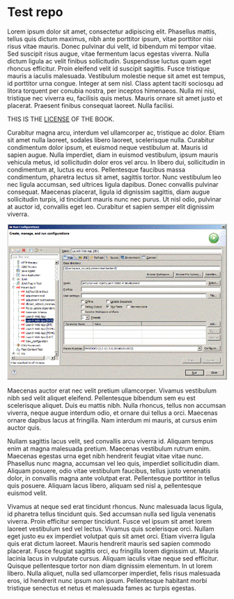 # Test repo

Lorem ipsum dolor sit amet, consectetur adipiscing elit. Phasellus mattis, tellus quis dictum maximus, nibh ante porttitor ipsum, vitae porttitor nisi risus vitae mauris. Donec pulvinar dui velit, id bibendum mi tempor vitae. Sed suscipit risus augue, vitae fermentum lacus egestas viverra. Nulla dictum ligula ac velit finibus sollicitudin. Suspendisse luctus quam eget rhoncus efficitur. Proin eleifend velit id suscipit sagittis. Fusce tristique mauris a iaculis malesuada. Vestibulum molestie neque sit amet est tempus, id porttitor urna congue. Integer at sem nisl. Class aptent taciti sociosqu ad litora torquent per conubia nostra, per inceptos himenaeos. Nulla mi nisi, tristique nec viverra eu, facilisis quis metus. Mauris ornare sit amet justo et placerat. Praesent finibus consequat laoreet. Nulla facilisi.

THIS IS THE [LICENSE](LICENSE.md) OF THE BOOK.

Curabitur magna arcu, interdum vel ullamcorper ac, tristique ac dolor. Etiam sit amet nulla laoreet, sodales libero laoreet, scelerisque nulla. Curabitur condimentum dolor ipsum, et euismod neque vestibulum at. Mauris id sapien augue. Nulla imperdiet, diam in euismod vestibulum, ipsum mauris vehicula metus, id sollicitudin dolor eros vel arcu. In libero dui, sollicitudin in condimentum at, luctus eu eros. Pellentesque faucibus massa condimentum, pharetra lectus sit amet, sagittis tortor. Nunc vestibulum leo nec ligula accumsan, sed ultrices ligula dapibus. Donec convallis pulvinar consequat. Maecenas placerat, ligula id dignissim sagittis, diam augue sollicitudin turpis, id tincidunt mauris nunc nec purus. Ut nisl odio, pulvinar at auctor id, convallis eget leo. Curabitur et sapien semper elit dignissim viverra.

![Run configurations](run-configurations.gif)

Maecenas auctor erat nec velit pretium ullamcorper. Vivamus vestibulum nibh sed velit aliquet eleifend. Pellentesque bibendum sem eu est scelerisque aliquet. Duis eu mattis nibh. Nulla rhoncus, tellus non accumsan viverra, neque augue interdum odio, et ornare dui tellus a orci. Maecenas ornare dapibus lacus at fringilla. Nam interdum mi mauris, at cursus enim auctor quis.

Nullam sagittis lacus velit, sed convallis arcu viverra id. Aliquam tempus enim at magna malesuada pretium. Maecenas vestibulum rutrum enim. Maecenas egestas urna eget nibh hendrerit feugiat vitae vitae nunc. Phasellus nunc magna, accumsan vel leo quis, imperdiet sollicitudin diam. Aliquam posuere, odio vitae vestibulum faucibus, tellus justo venenatis dolor, in convallis magna ante volutpat erat. Pellentesque porttitor in tellus quis posuere. Aliquam lacus libero, aliquam sed nisl a, pellentesque euismod velit.

Vivamus at neque sed erat tincidunt rhoncus. Nunc malesuada lacus ligula, id pharetra tellus tincidunt quis. Sed accumsan nulla sed ligula venenatis viverra. Proin efficitur semper tincidunt. Fusce vel ipsum sit amet lorem laoreet vestibulum sed vel lectus. Vivamus quis scelerisque orci. Nullam eget justo eu ex imperdiet volutpat quis sit amet orci. Etiam viverra ligula quis erat dictum laoreet. Mauris hendrerit mauris sed sapien commodo placerat. Fusce feugiat sagittis orci, eu fringilla lorem dignissim ut. Mauris lacinia lacus in vulputate cursus. Aliquam iaculis vitae neque sed efficitur. Quisque pellentesque tortor non diam dignissim elementum. In ut lorem libero. Nulla aliquet, nulla sed ullamcorper imperdiet, felis risus malesuada eros, id hendrerit nunc ipsum non ipsum. Pellentesque habitant morbi tristique senectus et netus et malesuada fames ac turpis egestas.
